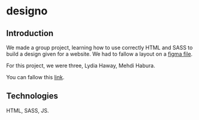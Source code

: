 # designo

## Introduction

We made a group project, learning how to use correctly HTML and SASS to build a design given for a website. We had to fallow a layout on a [figma file](https://www.figma.com/file/l95gv4piXhWCegSRZIXe3y/designo-becode?node-id=0%3A1).

For this project, we were three, Lydia Haway, Mehdi Habura.

You can fallow this [link](https://lydiahaway.github.io/designo/).

## Technologies

HTML, SASS, JS.
